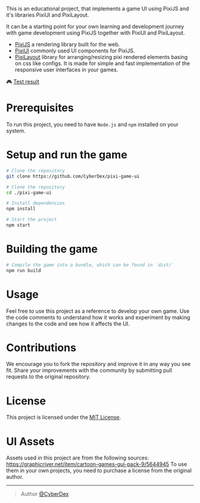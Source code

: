 This is an educational project, that implements a game UI using PixiJS and it's libraries PixiUI and PixiLayout. 

It can be a starting point for your own learning and development journey with game development using PixiJS together with PixiUI and PixiLayout.

-   [PixiJS](https://github.com/pixijs/pixijs) a rendering library built for the web.
-   [PixiUI](https://github.com/pixijs/ui) commonly used UI components for PixiJS.
-   [PixiLayout](https://github.com/pixijs/layout) library for arranging/resizing pixi rendered elements basing on css like configs. It is made for simple and fast implementation of the responsive user interfaces in your games.

🎮 [Test result](https://cyberdex.github.io/pixi-game-ui/)

# Prerequisites

To run this project, you need to have `Node.js` and `npm` installed on your system.

# Setup and run the game

```sh
# Clone the repository
git clone https://github.com/CyberDex/pixi-game-ui

# Clone the repository
cd ./pixi-game-ui

# Install dependencies
npm install

# Start the project
npm start
```

# Building the game

```sh
# Compile the game into a bundle, which can be found in `dist/`
npm run build
```

# Usage

Feel free to use this project as a reference to develop your own game. 
Use the code comments to understand how it works and experiment by making changes to the code and see how it affects the UI. 

# Contributions

We encourage you to fork the repository and improve it in any way you see fit. Share your improvements with the community by submitting pull requests to the original repository.

# License

This project is licensed under the [MIT License](https://opensource.org/licenses/MIT).

# UI Assets

Assets used in this project are from the following sources:
https://graphicriver.net/item/cartoon-games-gui-pack-9/5644945
To use them in your own projects, you need to purchase a license from the original author.

---

> Author [@CyberDex](https://github.com/CyberDex)
